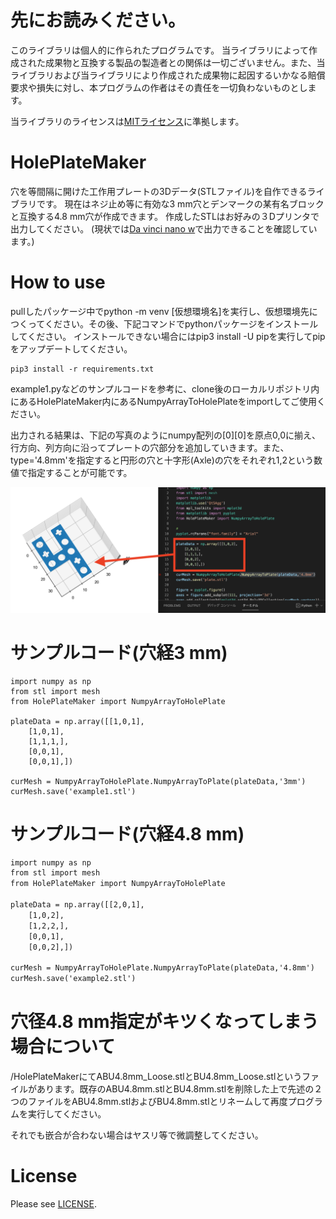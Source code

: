 # 先にお読みください。
このライブラリは個人的に作られたプログラムです。 当ライブラリによって作成された成果物と互換する製品の製造者との関係は一切ございません。また、当ライブラリおよび当ライブラリにより作成された成果物に起因するいかなる賠償要求や損失に対し、本プログラムの作者はその責任を一切負わないものとします。

当ライブラリのライセンスは[MITライセンス](https://github.com/henjin0/HolePlateMaker/blob/main/LICENSE)に準拠します。

# HolePlateMaker
穴を等間隔に開けた工作用プレートの3Dデータ(STLファイル)を自作できるライブラリです。
現在はネジ止め等に有効な3 mm穴とデンマークの某有名ブロックと互換する4.8 mm穴が作成できます。
作成したSTLはお好みの３Dプリンタで出力してください。
(現状では[Da vinci nano w](https://www.xyzprinting.com/ja-JP/product/da-vinci-nano-w)で出力できることを確認しています。)

# How to use
pullしたパッケージ中でpython -m venv \[仮想環境名\]を実行し、仮想環境先につくってください。その後、下記コマンドでpythonパッケージをインストールしてください。
インストールできない場合にはpip3 install -U pipを実行してpipをアップデートしてください。

```shell:install
pip3 install -r requirements.txt
```
example1.pyなどのサンプルコードを参考に、clone後のローカルリポジトリ内にあるHolePlateMaker内にあるNumpyArrayToHolePlateをimportしてご使用ください。

出力される結果は、下記の写真のようにnumpy配列の[0][0]を原点0,0に揃え、行方向、列方向に沿ってプレートの穴部分を追加していきます。また、type='4.8mm'を指定すると円形の穴と十字形(Axle)の穴をそれぞれ1,2という数値で指定することが可能です。

<img width="600" alt="example1.py 出力結果" src="NumpyArrayToMesh.png">

# サンプルコード(穴経3 mm)

```python:example1.py(穴径3 mm)
import numpy as np
from stl import mesh
from HolePlateMaker import NumpyArrayToHolePlate

plateData = np.array([[1,0,1],
    [1,0,1],
    [1,1,1,],
    [0,0,1],
    [0,0,1],])

curMesh = NumpyArrayToHolePlate.NumpyArrayToPlate(plateData,'3mm')
curMesh.save('example1.stl')
```

# サンプルコード(穴経4.8 mm)

```python:example2.py(穴径4.8 mm)
import numpy as np
from stl import mesh
from HolePlateMaker import NumpyArrayToHolePlate

plateData = np.array([[2,0,1],
    [1,0,2],
    [1,2,2,],
    [0,0,1],
    [0,0,2],])

curMesh = NumpyArrayToHolePlate.NumpyArrayToPlate(plateData,'4.8mm')
curMesh.save('example2.stl')
```

# 穴径4.8 mm指定がキツくなってしまう場合について 

/HolePlateMakerにてABU4.8mm_Loose.stlとBU4.8mm_Loose.stlというファイルがあります。既存のABU4.8mm.stlとBU4.8mm.stlを削除した上で先述の２つのファイルをABU4.8mm.stlおよびBU4.8mm.stlとリネームして再度プログラムを実行してください。

それでも嵌合が合わない場合はヤスリ等で微調整してください。

# License

Please see [LICENSE](https://github.com/henjin0/HolePlateMaker/blob/main/LICENSE).
